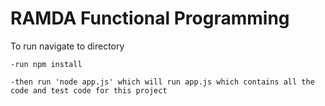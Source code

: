 # RAMDA Functional Programming

To run navigate to directory

	-run npm install
	
	-then run 'node app.js' which will run app.js which contains all the code and test code for this project
	
